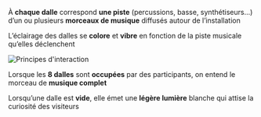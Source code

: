 À __chaque dalle__ correspond __une piste__ (percussions, basse, synthétiseurs...)
d’un ou plusieurs __morceaux de musique__ diffusés autour de l’installation

L’éclairage des dalles se __colore__ et __vibre__ en fonction de la piste musicale 
qu’elles déclenchent

<img src="img/stepup/principes-interaction.svg" class="img-responsive img-centered img-illustration" alt="Principes d'interaction">

Lorsque les __8 dalles__ sont __occupées__ par des participants, on entend le morceau de __musique complet__

Lorsqu’une dalle est __vide__, elle émet une __légère lumière__ blanche qui attise la curiosité des visiteurs